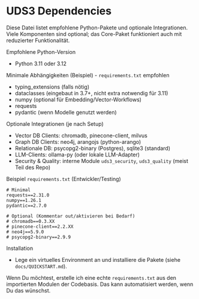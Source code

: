 # UDS3 Dependencies

Diese Datei listet empfohlene Python-Pakete und optionale Integrationen. Viele Komponenten sind optional; das Core-Paket funktioniert auch mit reduzierter Funktionalität.

Empfohlene Python-Version

- Python 3.11 oder 3.12

Minimale Abhängigkeiten (Beispiel) - `requirements.txt` empfohlen

- typing_extensions (falls nötig)
- dataclasses (eingebaut in 3.7+, nicht extra notwendig für 3.11)
- numpy (optional für Embedding/Vector-Workflows)
- requests
- pydantic (wenn Modelle genutzt werden)

Optionale Integrationen (je nach Setup)

- Vector DB Clients: chromadb, pinecone-client, milvus
- Graph DB Clients: neo4j, arangojs (python-arango)
- Relationale DB: psycopg2-binary (Postgres), sqlite3 (standard)
- LLM-Clients: ollama-py (oder lokale LLM-Adapter)
- Security & Quality: interne Module `uds3_security`, `uds3_quality` (meist Teil des Repo)

Beispiel `requirements.txt` (Entwickler/Testing)

```
# Minimal
requests==2.31.0
numpy==1.26.1
pydantic==2.7.0

# Optional (Kommentar out/aktivieren bei Bedarf)
# chromadb==0.3.XX
# pinecone-client==2.2.XX
# neo4j==5.9.0
# psycopg2-binary==2.9.9
```

Installation

- Lege ein virtuelles Environment an und installiere die Pakete (siehe `docs/QUICKSTART.md`).

Wenn Du möchtest, erstelle ich eine echte `requirements.txt` aus den importierten Modulen der Codebasis. Das kann automatisiert werden, wenn Du das wünschst.
